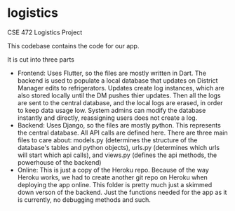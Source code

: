 # logistics

CSE 472 Logistics Project

This codebase contains the code for our app.

It is cut into three parts

- Frontend: Uses Flutter, so the files are mostly written in Dart. The backend is used to populate a local database that updates on District Manager edits to refrigerators. Updates create log instances, which are also stored locally until the DM pushes thier updates. Then all the logs are sent to the central database, and the local logs are erased, in order to keep data usage low. System admins can modify the database instantly and directly, reassigning users does not create a log.
- Backend: Uses Django, so the files are mostly python. This represents the central database. All API calls are defined here. There are three main files to care about: models.py (determines the structure of the database's tables and python objects), urls.py (determines which urls will start which api calls), and views.py (defines the api methods, the powerhouse of the backend)
- Online: This is just a copy of the Heroku repo. Because of the way Heroku works, we had to create another git repo on Heroku when deploying the app online. This folder is pretty much just a skimmed down verson of the backend. Just the functions needed for the app as it is currently, no debugging methods and such.
